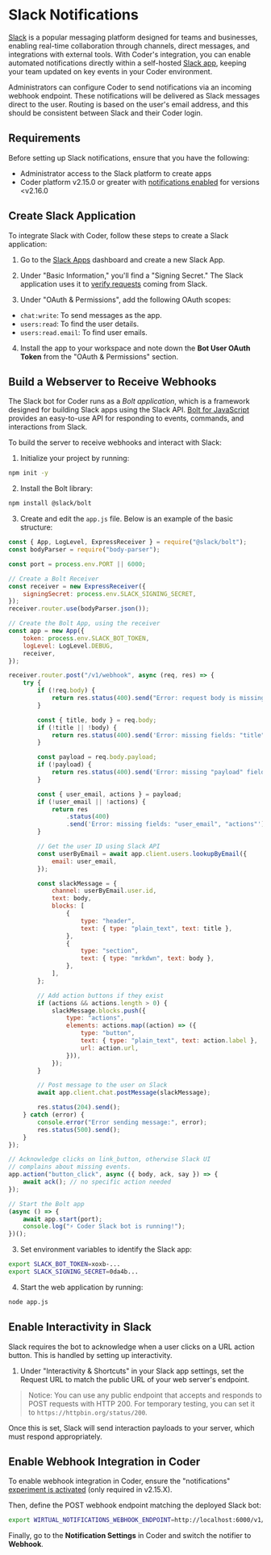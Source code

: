 # Slack Notifications

[Slack](https://slack.com/) is a popular messaging platform designed for teams
and businesses, enabling real-time collaboration through channels, direct
messages, and integrations with external tools. With Coder's integration, you
can enable automated notifications directly within a self-hosted
[Slack app](https://api.slack.com/apps), keeping your team updated on key events
in your Coder environment.

Administrators can configure Coder to send notifications via an incoming webhook
endpoint. These notifications will be delivered as Slack messages direct to the
user. Routing is based on the user's email address, and this should be
consistent between Slack and their Coder login.

## Requirements

Before setting up Slack notifications, ensure that you have the following:

- Administrator access to the Slack platform to create apps
- Coder platform v2.15.0 or greater with
  [notifications enabled](./index.md#enable-experiment) for versions <v2.16.0

## Create Slack Application

To integrate Slack with Coder, follow these steps to create a Slack application:

1. Go to the [Slack Apps](https://api.slack.com/apps) dashboard and create a new
   Slack App.

2. Under "Basic Information," you'll find a "Signing Secret." The Slack
   application uses it to
   [verify requests](https://api.slack.com/authentication/verifying-requests-from-slack)
   coming from Slack.

3. Under "OAuth & Permissions", add the following OAuth scopes:

- `chat:write`: To send messages as the app.
- `users:read`: To find the user details.
- `users:read.email`: To find user emails.

4. Install the app to your workspace and note down the **Bot User OAuth Token**
   from the "OAuth & Permissions" section.

## Build a Webserver to Receive Webhooks

The Slack bot for Coder runs as a _Bolt application_, which is a framework
designed for building Slack apps using the Slack API.
[Bolt for JavaScript](https://github.com/slackapi/bolt-js) provides an
easy-to-use API for responding to events, commands, and interactions from Slack.

To build the server to receive webhooks and interact with Slack:

1. Initialize your project by running:

```bash
npm init -y
```

2. Install the Bolt library:

```bash
npm install @slack/bolt
```

3. Create and edit the `app.js` file. Below is an example of the basic
   structure:

```js
const { App, LogLevel, ExpressReceiver } = require("@slack/bolt");
const bodyParser = require("body-parser");

const port = process.env.PORT || 6000;

// Create a Bolt Receiver
const receiver = new ExpressReceiver({
	signingSecret: process.env.SLACK_SIGNING_SECRET,
});
receiver.router.use(bodyParser.json());

// Create the Bolt App, using the receiver
const app = new App({
	token: process.env.SLACK_BOT_TOKEN,
	logLevel: LogLevel.DEBUG,
	receiver,
});

receiver.router.post("/v1/webhook", async (req, res) => {
	try {
		if (!req.body) {
			return res.status(400).send("Error: request body is missing");
		}

		const { title, body } = req.body;
		if (!title || !body) {
			return res.status(400).send('Error: missing fields: "title", or "body"');
		}

		const payload = req.body.payload;
		if (!payload) {
			return res.status(400).send('Error: missing "payload" field');
		}

		const { user_email, actions } = payload;
		if (!user_email || !actions) {
			return res
				.status(400)
				.send('Error: missing fields: "user_email", "actions"');
		}

		// Get the user ID using Slack API
		const userByEmail = await app.client.users.lookupByEmail({
			email: user_email,
		});

		const slackMessage = {
			channel: userByEmail.user.id,
			text: body,
			blocks: [
				{
					type: "header",
					text: { type: "plain_text", text: title },
				},
				{
					type: "section",
					text: { type: "mrkdwn", text: body },
				},
			],
		};

		// Add action buttons if they exist
		if (actions && actions.length > 0) {
			slackMessage.blocks.push({
				type: "actions",
				elements: actions.map((action) => ({
					type: "button",
					text: { type: "plain_text", text: action.label },
					url: action.url,
				})),
			});
		}

		// Post message to the user on Slack
		await app.client.chat.postMessage(slackMessage);

		res.status(204).send();
	} catch (error) {
		console.error("Error sending message:", error);
		res.status(500).send();
	}
});

// Acknowledge clicks on link_button, otherwise Slack UI
// complains about missing events.
app.action("button_click", async ({ body, ack, say }) => {
	await ack(); // no specific action needed
});

// Start the Bolt app
(async () => {
	await app.start(port);
	console.log("⚡️ Coder Slack bot is running!");
})();
```

3. Set environment variables to identify the Slack app:

```bash
export SLACK_BOT_TOKEN=xoxb-...
export SLACK_SIGNING_SECRET=0da4b...
```

4. Start the web application by running:

```bash
node app.js
```

## Enable Interactivity in Slack

Slack requires the bot to acknowledge when a user clicks on a URL action button.
This is handled by setting up interactivity.

1. Under "Interactivity & Shortcuts" in your Slack app settings, set the Request
   URL to match the public URL of your web server's endpoint.

> Notice: You can use any public endpoint that accepts and responds to POST
> requests with HTTP 200. For temporary testing, you can set it to
> `https://httpbin.org/status/200`.

Once this is set, Slack will send interaction payloads to your server, which
must respond appropriately.

## Enable Webhook Integration in Coder

To enable webhook integration in Coder, ensure the "notifications"
[experiment is activated](./index.md#enable-experiment) (only required in
v2.15.X).

Then, define the POST webhook endpoint matching the deployed Slack bot:

```bash
export WIRTUAL_NOTIFICATIONS_WEBHOOK_ENDPOINT=http://localhost:6000/v1/webhook`
```

Finally, go to the **Notification Settings** in Coder and switch the notifier to
**Webhook**.
